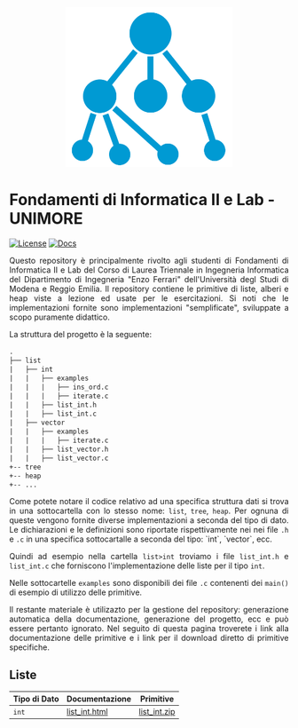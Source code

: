 <p align="center">
  <img width="300" src="doc/logo/logo_big.png">
</p>

# Fondamenti di Informatica II e Lab - UNIMORE
[![License](https://img.shields.io/github/license/prittt/Fondamenti-II)](https://github.com/prittt/Fondamenti-II/blob/master/LICENSE)
[![Docs](https://readthedocs.org/projects/pip/badge/?version=latest&style=flat)](https://prittt.github.io/Fondamenti-II/)

<p align="justify">
Questo repository è principalmente rivolto agli studenti di Fondamenti di Informatica II e Lab del Corso di Laurea Triennale in Ingegneria Informatica del Dipartimento di Ingegneria "Enzo Ferrari" dell'Università degl Studi di Modena e Reggio Emilia. Il repository contiene le primitive di liste, alberi e heap viste a lezione ed usate per le esercitazioni. Si noti che le implementazioni fornite sono implementazioni "semplificate", sviluppate a scopo puramente didattico. 
</p>

<p align="justify">
La struttura del progetto è la seguente: 
</p>

```
.
├── list
|   ├── int
|   |   ├── examples
|   |   |   ├── ins_ord.c
|   |   |   ├── iterate.c
|   |   ├── list_int.h
|   |   ├── list_int.c
|   ├── vector
|   |   ├── examples
|   |   |   ├── iterate.c
|   |   ├── list_vector.h
|   |   ├── list_vector.c
+-- tree
+-- heap
+-- ...

```

<p align="justify">
Come potete notare il codice relativo ad una specifica struttura dati si trova in una sottocartella con lo stesso nome: <code>list</code>, <code>tree</code>, <code>heap</code>. Per ognuna di queste vengono fornite diverse implementazioni a seconda del tipo di dato. Le dichiarazioni e le definizioni sono riportate rispettivamente nei nei file <code>.h</code> e <code>.c</code> in una specifica sottocartalle a seconda del tipo: `int`, `vector`, ecc.  
</p>

<p align="justify">
Quindi ad esempio nella cartella <code>list>int</code> troviamo i file <code>list_int.h</code> e <code>list_int.c</code> che forniscono l'implementazione delle liste per il tipo <code>int</code>. 
</p>

<p align="justify">
Nelle sottocartelle <code>examples</code> sono disponibili dei file <code>.c</code> contenenti dei <code>main()</code> di esempio di utilizzo delle primitive.
</p>

<p align="justify">
Il restante materiale è utilizazto per la gestione del repository: generazione automatica della documentazione, generazione del progetto, ecc e può essere pertanto ignorato. Nel seguito di questa pagina troverete i link alla documentazione delle primitive e i link per il download diretto di primitive specifiche. 
</p>

## Liste

| Tipo di Dato | Documentazione | Primitive |
|--------------|----------------| ----------|
| `int`        | <a href="">list_int.html</a> | <a href="">list_int.zip</a> |